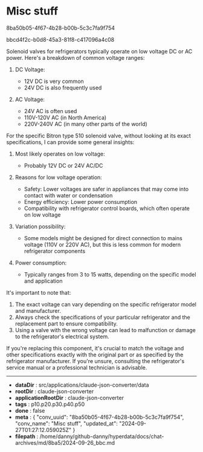 # Misc stuff

8ba50b05-4f67-4b28-b00b-5c3c7fa9f754

bbcd4f2c-b0d8-45a3-81f8-c417096a4c08

 Solenoid valves for refrigerators typically operate on low voltage DC or AC power. Here's a breakdown of common voltage ranges:

1. DC Voltage:
   - 12V DC is very common
   - 24V DC is also frequently used

2. AC Voltage:
   - 24V AC is often used
   - 110V-120V AC (in North America)
   - 220V-240V AC (in many other parts of the world)

For the specific Bitron type 510 solenoid valve, without looking at its exact specifications, I can provide some general insights:

1. Most likely operates on low voltage:
   - Probably 12V DC or 24V AC/DC

2. Reasons for low voltage operation:
   - Safety: Lower voltages are safer in appliances that may come into contact with water or condensation
   - Energy efficiency: Lower power consumption
   - Compatibility with refrigerator control boards, which often operate on low voltage

3. Variation possibility:
   - Some models might be designed for direct connection to mains voltage (110V or 220V AC), but this is less common for modern refrigerator components

4. Power consumption:
   - Typically ranges from 3 to 15 watts, depending on the specific model and application

It's important to note that:

1. The exact voltage can vary depending on the specific refrigerator model and manufacturer.
2. Always check the specifications of your particular refrigerator and the replacement part to ensure compatibility.
3. Using a valve with the wrong voltage can lead to malfunction or damage to the refrigerator's electrical system.

If you're replacing this component, it's crucial to match the voltage and other specifications exactly with the original part or as specified by the refrigerator manufacturer. If you're unsure, consulting the refrigerator's service manual or a professional technician is advisable.

---

* **dataDir** : src/applications/claude-json-converter/data
* **rootDir** : claude-json-converter
* **applicationRootDir** : claude-json-converter
* **tags** : p10.p20.p30.p40.p50
* **done** : false
* **meta** : {
  "conv_uuid": "8ba50b05-4f67-4b28-b00b-5c3c7fa9f754",
  "conv_name": "Misc stuff",
  "updated_at": "2024-09-27T01:27:12.059025Z"
}
* **filepath** : /home/danny/github-danny/hyperdata/docs/chat-archives/md/8ba5/2024-09-26_bbc.md